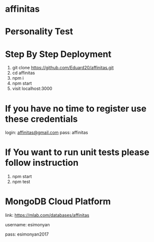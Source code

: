 # affinitas
# Personality Test

# Step By Step Deployment

1) git clone https://github.com/Eduard20/affinitas.git
2) cd affinitas
3) npm i
4) npm start
5) visit localhost:3000

# If you have no time to register use these credentials

login: affinitas@gmail.com
pass: affinitas

# If You want to run unit tests please follow instruction
1) npm start
2) npm test

# MongoDB Cloud Platform

link: https://mlab.com/databases/affinitas

username: esimonyan

pass: esimonyan2017
